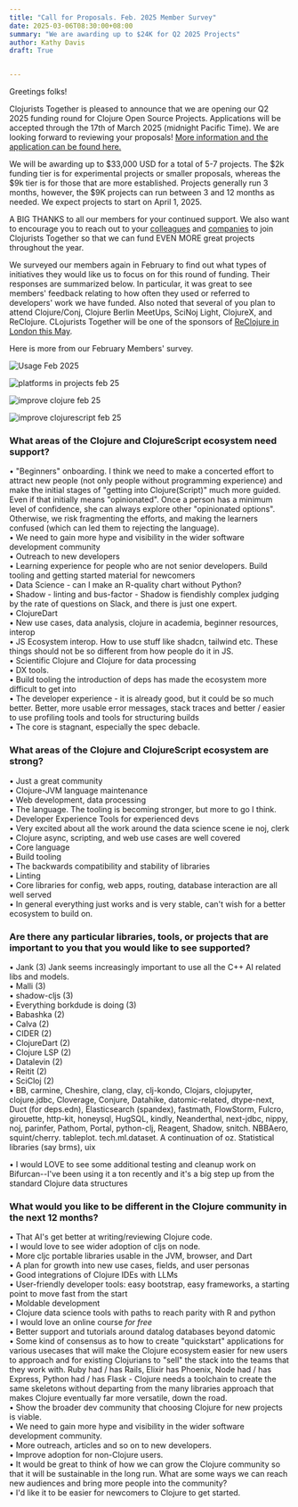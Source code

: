 ```yaml
---
title: "Call for Proposals. Feb. 2025 Member Survey"
date: 2025-03-06T08:30:00+08:00
summary: "We are awarding up to $24K for Q2 2025 Projects"
author: Kathy Davis  
draft: True  


---  
```



Greetings folks!  

Clojurists Together is pleased to announce that we are opening our Q2 2025 funding round for Clojure Open Source Projects.  Applications will be accepted through the 17th of March 2025 (midnight Pacific Time). We are looking forward to reviewing your proposals! [More information and the application can be found here.](https://clojuriststogether.org/open-source/)  

We will be awarding up to $33,000 USD for a total of 5-7 projects. The $2k funding tier is for experimental projects or smaller proposals, whereas the $9k tier is for those that are more established. Projects generally run 3 months, however, the $9K projects can run between 3 and 12 months as needed. We expect projects to start on April 1, 2025.  

A BIG THANKS to all our members for your continued support. We also want to encourage you to reach out to your [colleagues](https://www.clojuriststogether.org/developers/) and [companies](https://www.clojuriststogether.org/companies/) to join Clojurists Together so that we can fund EVEN MORE great projects throughout the year.  

We surveyed our members again in February to find out what types of initiatives they would like us to focus on for this round of funding. Their responses are summarized below. In particular, it was great to see members' feedback relating to how often they used or referred to developers' work we have funded. Also noted that several of you plan to attend Clojure/Conj, Clojure Berlin MeetUps, SciNoj Light, ClojureX, and ReClojure. CLojurists Together will be one of the sponsors of [ReClojure in London this May](https://www.reclojure.org/).  

Here is more from our February Members' survey.  

![Usage Feb 2025](https://github.com/user-attachments/assets/de41cff5-ca19-4dbf-b4ee-106d56fb5cf0)  

![platforms in projects feb 25](https://github.com/user-attachments/assets/5b44768f-07af-4a76-9302-e9ebc33e378f)  

![improve clojure feb 25](https://github.com/user-attachments/assets/738cc38f-0f1d-453b-ba04-42b651ff0203)  

![improve clojurescript feb 25](https://github.com/user-attachments/assets/4c191b66-9861-41fa-9ec8-e069a58dd93d)   


### What areas of the Clojure and ClojureScript ecosystem need support?  
•	"Beginners" onboarding. I think we need to make a concerted effort to attract new people (not only people without programming experience) and make the initial stages of "getting into Clojure(Script)" much more guided. Even if that initially means "opinionated". Once a person has a minimum level of confidence, she can always explore other "opinionated options". Otherwise, we risk fragmenting the efforts, and making the learners confused (which can led them to rejecting the language).  
•	We need to gain more hype and visibility in the wider software development community  
•	Outreach to new developers  
•	Learning experience for people who are not senior developers. Build tooling and getting started material for newcomers  
•	Data Science - can I make an R-quality chart without Python?   
•	Shadow - linting and bus-factor - Shadow is fiendishly complex judging by the rate of questions on Slack, and there is just one expert.  
•	ClojureDart  
•	New use cases, data analysis, clojure in academia, beginner resources, interop  
•	JS Ecosystem interop. How to use stuff like shadcn, tailwind etc. These things should not be so different from how people do it in JS.  
•	Scientific Clojure and Clojure for data processing  
•	DX tools.  
•	Build tooling the introduction of deps has made the ecosystem more difficult to get into  
•	The developer experience - it is already good, but it could be so much better. Better, more usable error messages, stack traces and better / easier to use profiling tools and tools for structuring builds  
•	The core is stagnant, especially the spec debacle.  


### What areas of the Clojure and ClojureScript ecosystem are strong?  
•	Just a great community   
•	Clojure-JVM language maintenance  
•	Web development, data processing  
•	The language. The tooling is becoming stronger, but more to go I think.  
•	Developer Experience Tools for experienced devs  
•	Very excited about all the work around the data science scene ie noj, clerk  
•	Clojure async, scripting, and web use cases are well covered  
•	Core language  
•	Build tooling  
•	The backwards compatibility and stability of libraries  
•	Linting  
•	Core libraries for config, web apps, routing, database interaction are all well served  
•	In general everything just works and is very stable, can't wish for a better ecosystem to build on.  


### Are there any particular libraries, tools, or projects that are important to you that you would like to see supported?  
•	Jank (3) Jank seems increasingly important to use all the C++ AI related libs and models.  
•	Malli (3)  
•	shadow-cljs (3)  
•	Everything borkdude is doing (3)  
•	Babashka (2)  
•	Calva (2)  
•	CIDER (2)   
•	ClojureDart (2)  
•	Clojure LSP (2)  
•	Datalevin (2)  
•	Reitit (2)  
•	SciCloj (2)  
•	BB, carmine, Cheshire, clang, clay, clj-kondo, Clojars, clojupyter, clojure.jdbc, Cloverage, Conjure, Datahike, datomic-related, dtype-next, Duct (for deps.edn), Elasticsearch (spandex), fastmath, FlowStorm, Fulcro, girouette, http-kit, honeysql, HugSQL, kindly, Neanderthal, next-jdbc, nippy, noj, parinfer, Pathom, Portal, python-clj, Reagent, Shadow, snitch. NBBAero, squint/cherry. tableplot. tech.ml.dataset. A continuation of oz. Statistical libraries (say brms),  uix   

•	I would LOVE to see some additional testing and cleanup work on Bifurcan--I've been using it a ton recently and it's a big step up from the standard Clojure data structures  


### What would you like to be different in the Clojure community in the next 12 months?  
•	That AI's get better at writing/reviewing Clojure code.  
•	I would love to see wider adoption of cljs on node.  
•	More cljc portable libraries usable in the JVM, browser, and Dart  
•	A plan for growth into new use cases, fields, and user personas  
•	Good integrations of Clojure IDEs with LLMs  
•	User-friendly developer tools: easy bootstrap, easy frameworks, a starting point to move fast from the start  
•	Moldable development  
•	Clojure data science tools with paths to reach parity with R and python  
•	I would love an online course *for free*  
•	Better support and tutorials around datalog databases beyond datomic  
•	Some kind of consensus as to how to create "quickstart" applications for various usecases that will make the Clojure ecosystem easier for new users to approach and for existing Clojurians to "sell" the stack into the teams that they work with. Ruby had / has Rails, Elixir has Phoenix, Node had / has Express, Python had / has Flask - Clojure needs a toolchain to create the same skeletons without departing from the many libraries approach that makes Clojure eventually far more versatile, down the road.  
•	Show the broader dev community that choosing Clojure for new projects is viable.  
•	We need to gain more hype and visibility in the wider software development community.  
•	More outreach, articles and so on to new developers.  
•	Improve adoption for non-Clojure users.  
•	It would be great to think of how we can grow the Clojure community so that it will be sustainable in the long run. What are some ways we can reach new audiences and bring more people into the community?  
•	I'd like it to be easier for newcomers to Clojure to get started.  





























